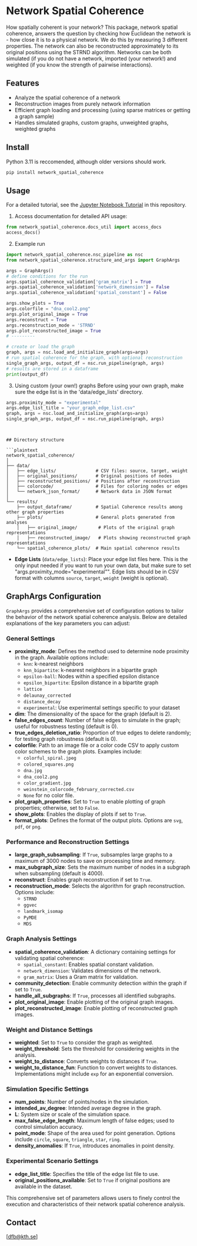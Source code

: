 # Network Spatial Coherence
How spatially coherent is your network? This package, network spatial coherence, answers the question by checking how Euclidean the network is - how close it is to a physical network.
We do this by measuring 3 different properties. The network can also be reconstructed approximately to its original positions using the STRND algorithm. 
Networks can be both simulated (if you do not have a network, imported (your network!) and weighted (if you know the strength of pairwise interactions). 

## Features
- Analyze the spatial coherence of a network
- Reconstruction images from purely network information
- Efficient graph loading and processing (using sparse matrices or getting a graph sample)
- Handles simulated graphs, custom graphs, unweighted graphs, weighted graphs


## Install
Python 3.11 is reccomended, although older versions should work.

```bash
pip install network_spatial_coherence
```

## Usage
For a detailed tutorial, see the [Jupyter Notebook Tutorial](./network_spatial_coherence/network_spatial_coherence_tutorial.ipynb) in this repository.

1. Access documentation for detailed API usage:

```python
from network_spatial_coherence.docs_util import access_docs
access_docs()
```

2. Example run

```python
import network_spatial_coherence.nsc_pipeline as nsc
from network_spatial_coherence.structure_and_args import GraphArgs

args = GraphArgs()
# define conditions for the run
args.spatial_coherence_validation['gram_matrix'] = True
args.spatial_coherence_validation['network_dimension'] = False
args.spatial_coherence_validation['spatial_constant'] = False

args.show_plots = True
args.colorfile = "dna_cool2.png"
args.plot_original_image = True
args.reconstruct = True
args.reconstruction_mode = 'STRND'
args.plot_reconstructed_image = True
# ---------

# create or load the graph
graph, args = nsc.load_and_initialize_graph(args=args)
# run spatial coherence for the graph, with optional reconstruction
single_graph_args, output_df = nsc.run_pipeline(graph, args)
# results are stored in a dataframe
print(output_df)
```

3. Using custom (your own!) graphs
Before using your own graph, make sure the edge list is in the 'data/edge_lists' directory.
```python
args.proximity_mode = "experimental"
args.edge_list_title = "your_graph_edge_list.csv"
graph, args = nsc.load_and_initialize_graph(args=args)
single_graph_args, output_df = nsc.run_pipeline(graph, args)
```
```


## Directory structure

```plaintext
network_spatial_coherence/
│
├── data/
│   ├── edge_lists/               # CSV files: source, target, weight
│   ├── original_positions/       # Original positions of nodes
│   ├── reconstructed_positions/  # Positions after reconstruction
│   ├── colorcode/                # Files for coloring nodes or edges
│   └── network_json_format/      # Network data in JSON format
│
└── results/
    ├── output_dataframe/         # Spatial Coherence results among other graph properties
    ├── plots/                    # General plots generated from analyses
    │   ├── original_image/        # Plots of the original graph representations
    │   ├── reconstructed_image/   # Plots showing reconstructed graph representations
    └── spatial_coherence_plots/  # Main spatial coherence results
```
    
- **Edge Lists** (`data/edge_lists`): Place your edge list files here. This is the only input needed if you want to run your own data, but make sure to set "args.proximity_mode="experimental"". Edge lists should be in CSV format with columns `source`, `target`, `weight` (weight is optional).


## GraphArgs Configuration

`GraphArgs` provides a comprehensive set of configuration options to tailor the behavior of the network spatial coherence analysis. Below are detailed explanations of the key parameters you can adjust:

### General Settings

- **proximity_mode**: Defines the method used to determine node proximity in the graph. Available options include:
  - `knn`: k-nearest neighbors
  - `knn_bipartite`: k-nearest neighbors in a bipartite graph
  - `epsilon-ball`: Nodes within a specified epsilon distance
  - `epsilon_bipartite`: Epsilon distance in a bipartite graph
  - `lattice`
  - `delaunay_corrected`
  - `distance_decay`
  - `experimental`: Use experimental settings specific to your dataset
- **dim**: The dimensionality of the space for the graph (default is 2).
- **false_edges_count**: Number of false edges to simulate in the graph; useful for robustness testing (default is 0).
- **true_edges_deletion_ratio**: Proportion of true edges to delete randomly; for testing graph robustness (default is 0).
- **colorfile**: Path to an image file or a color code CSV to apply custom color schemes to the graph plots. Examples include:
  - `colorful_spiral.jpeg`
  - `colored_squares.png`
  - `dna.jpg`
  - `dna_cool2.png`
  - `color_gradient.jpg`
  - `weinstein_colorcode_february_corrected.csv`
  - `None` for no color file.
- **plot_graph_properties**: Set to `True` to enable plotting of graph properties; otherwise, set to `False`.
- **show_plots**: Enables the display of plots if set to `True`.
- **format_plots**: Defines the format of the output plots. Options are `svg`, `pdf`, or `png`.

### Performance and Reconstruction Settings

- **large_graph_subsampling**: If `True`, subsamples large graphs to a maximum of 3000 nodes to save on processing time and memory.
- **max_subgraph_size**: Sets the maximum number of nodes in a subgraph when subsampling (default is 4000).
- **reconstruct**: Enables graph reconstruction if set to `True`.
- **reconstruction_mode**: Selects the algorithm for graph reconstruction. Options include:
  - `STRND`
  - `ggvec`
  - `landmark_isomap`
  - `PyMDE`
  - `MDS`

### Graph Analysis Settings

- **spatial_coherence_validation**: A dictionary containing settings for validating spatial coherence:
  - `spatial_constant`: Enables spatial constant validation.
  - `network_dimension`: Validates dimensions of the network.
  - `gram_matrix`: Uses a Gram matrix for validation.
- **community_detection**: Enable community detection within the graph if set to `True`.
- **handle_all_subgraphs**: If `True`, processes all identified subgraphs.
- **plot_original_image**: Enable plotting of the original graph images.
- **plot_reconstructed_image**: Enable plotting of reconstructed graph images.

### Weight and Distance Settings

- **weighted**: Set to `True` to consider the graph as weighted.
- **weight_threshold**: Sets the threshold for considering weights in the analysis.
- **weight_to_distance**: Converts weights to distances if `True`.
- **weight_to_distance_fun**: Function to convert weights to distances. Implementations might include `exp` for an exponential conversion.

### Simulation Specific Settings

- **num_points**: Number of points/nodes in the simulation.
- **intended_av_degree**: Intended average degree in the graph.
- **L**: System size or scale of the simulation space.
- **max_false_edge_length**: Maximum length of false edges; used to control simulation accuracy.
- **point_mode**: Shape of the area used for point generation. Options include `circle`, `square`, `triangle`, `star`, `ring`.
- **density_anomalies**: If `True`, introduces anomalies in point density.

### Experimental Scenario Settings

- **edge_list_title**: Specifies the title of the edge list file to use.
- **original_positions_available**: Set to `True` if original positions are available in the dataset.

This comprehensive set of parameters allows users to finely control the execution and characteristics of their network spatial coherence analysis.




## Contact
[dfb@kth.se]
